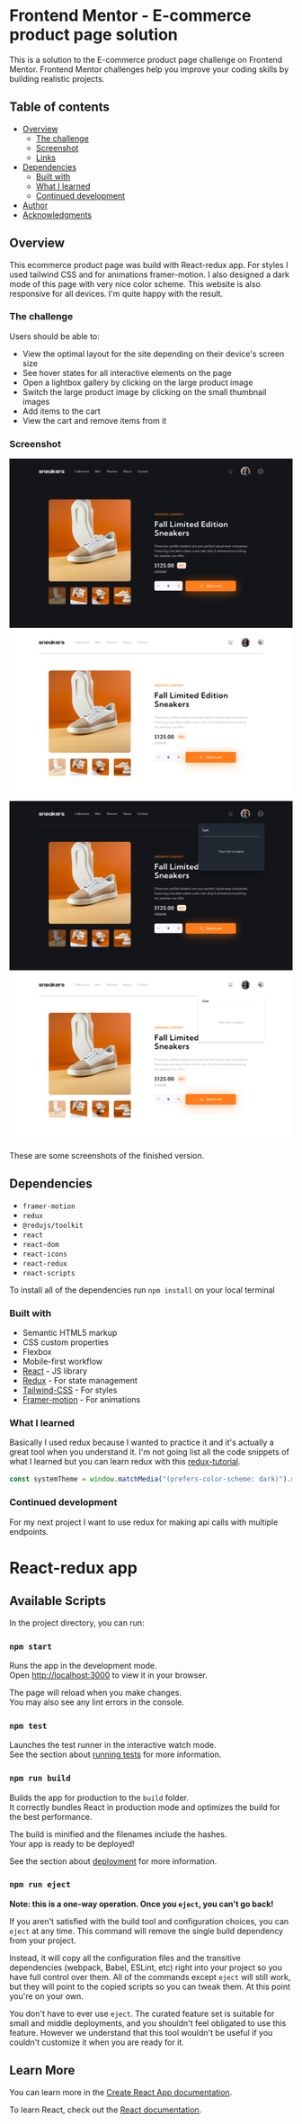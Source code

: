 # Frontend Mentor - E-commerce product page solution

This is a solution to the E-commerce product page challenge on Frontend Mentor. Frontend Mentor challenges help you improve your coding skills by building realistic projects.

## Table of contents

- [Overview](#overview)
  - [The challenge](#the-challenge)
  - [Screenshot](#screenshot)
  - [Links](#links)
- [Dependencies](#dependencies)
  - [Built with](#built-with)
  - [What I learned](#what-i-learned)
  - [Continued development](#continued-development)
- [Author](#author)
- [Acknowledgments](#acknowledgments)

## Overview

This ecommerce product page was build with React-redux app. For styles I used tailwind CSS and for animations framer-motion. I also designed a dark mode of this page with very nice color scheme. This website is also responsive for all devices. I'm quite happy with the result.

### The challenge

Users should be able to:

- View the optimal layout for the site depending on their device's screen size
- See hover states for all interactive elements on the page
- Open a lightbox gallery by clicking on the large product image
- Switch the large product image by clicking on the small thumbnail images
- Add items to the cart
- View the cart and remove items from it

### Screenshot


![](./public/desktop-design-darkMode.png)
![](./public/desktop-design-lightMode.png)
![](./public/desktop-design-cart-dark.png)
![](./public/desktop-design-cart-light.png)

These are some screenshots of the finished version.

## Dependencies
- `framer-motion`
- `redux`
- `@redujs/toolkit`
- `react`
- `react-dom`
- `react-icons`
- `react-redux`
- `react-scripts`

To install all of the dependencies run ```npm install``` on your local terminal

### Built with

- Semantic HTML5 markup
- CSS custom properties
- Flexbox
- Mobile-first workflow
- [React](https://reactjs.org/) - JS library
- [Redux](https://redux.js.org/) - For state management
- [Tailwind-CSS](https://tailwindcss.com/) - For styles
- [Framer-motion](https://www.framer.com/motion/) - For animations

### What I learned

Basically I used redux because I wanted to practice it and it's actually a great tool when you understand it. I'm not going list all the code snippets of what I learned but you can learn redux with this [redux-tutorial](https://redux.js.org/tutorials/essentials/part-2-app-structure).

```javascript
const systemTheme = window.matchMedia("(prefers-color-scheme: dark)").matches;
```

### Continued development

For my next project I want to use redux for making api calls with multiple endpoints.


# React-redux app

## Available Scripts

In the project directory, you can run:

### `npm start`

Runs the app in the development mode.\
Open [http://localhost:3000](http://localhost:3000) to view it in your browser.

The page will reload when you make changes.\
You may also see any lint errors in the console.

### `npm test`

Launches the test runner in the interactive watch mode.\
See the section about [running tests](https://facebook.github.io/create-react-app/docs/running-tests) for more information.

### `npm run build`

Builds the app for production to the `build` folder.\
It correctly bundles React in production mode and optimizes the build for the best performance.

The build is minified and the filenames include the hashes.\
Your app is ready to be deployed!

See the section about [deployment](https://facebook.github.io/create-react-app/docs/deployment) for more information.

### `npm run eject`

**Note: this is a one-way operation. Once you `eject`, you can't go back!**

If you aren't satisfied with the build tool and configuration choices, you can `eject` at any time. This command will remove the single build dependency from your project.

Instead, it will copy all the configuration files and the transitive dependencies (webpack, Babel, ESLint, etc) right into your project so you have full control over them. All of the commands except `eject` will still work, but they will point to the copied scripts so you can tweak them. At this point you're on your own.

You don't have to ever use `eject`. The curated feature set is suitable for small and middle deployments, and you shouldn't feel obligated to use this feature. However we understand that this tool wouldn't be useful if you couldn't customize it when you are ready for it.

## Learn More

You can learn more in the [Create React App documentation](https://facebook.github.io/create-react-app/docs/getting-started).

To learn React, check out the [React documentation](https://reactjs.org/).

